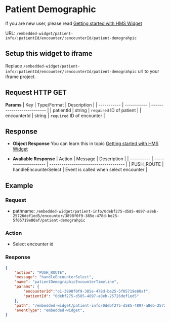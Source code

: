 # Patient Demographic
If you are new user, please read [Getting started with HMS Widget](/embedded-widget?widget=get-started)

URL: `/embedded-widget/patient-info/:patientId/encounter/:encounterId/patient-demograhpic`

## Setup this widget to iframe
Replace `/embedded-widget/patient-info/:patientId/encounter/:encounterId/patient-demograhpic` url to your iframe project.

## Request HTTP GET
**Params**
| Key         | Type/Format | Description                |
| ----------- | ----------- | -------------------------- |
| patientId   | string      | `required` ID of patient   |
| encounterId | string      | `required` ID of encounter |

## Response
- **Object Response**
    You can learn this in topic [Getting started with HMS Widget](/embedded-widget?widget=get-started)

- **Avaliable Response**
   | Action     | Message               | Description                           |
   | ---------- | --------------------- | ------------------------------------- |
   | PUSH_ROUTE | handleEncounterSelect | Event is called when select encounter |

## Example

### Request
 - pathname: `/embedded-widget/patient-info/0debf275-d585-4897-a8eb-25726def1ed5/encounter/3898f0f9-385e-478d-be25-5f05719e80af/patient-demograhpic` 

### Action
 - Select encounter id 

### Response
```json
{
    "action": "PUSH_ROUTE",
    "message": "handleEncounterSelect",
    "name": "patientDemographicEncounterTimeline",
    "params": {
        "encounterId":"o1-3898f0f9-385e-478d-be25-5f05719e80af",
        "patientId": "0debf275-d585-4897-a8eb-25726def1ed5"
    },
    "path": "/embedded-widget/patient-info/0debf275-d585-4897-a8eb-25726def1ed5/encounter/o1-3898f0f9-385e-478d-be25-5f05719e80af/patient-demograhpic",
    "eventType": "embedded-widget",
}
```
